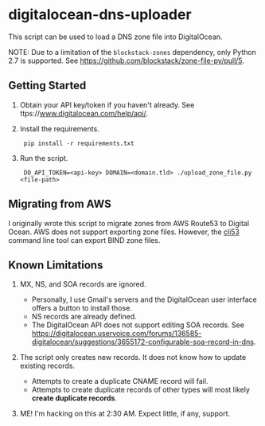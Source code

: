 # digitalocean-dns-uploader
This script can be used to load a DNS zone file into DigitalOcean.

NOTE: Due to a limitation of the `blockstack-zones` dependency, only Python 2.7 is supported. See
https://github.com/blockstack/zone-file-py/pull/5.


## Getting Started

1. Obtain your API key/token if you haven't already. See ttps://www.digitalocean.com/help/api/.

2. Install the requirements.

        pip install -r requirements.txt

3. Run the script.

        DO_API_TOKEN=<api-key> DOMAIN=<domain.tld> ./upload_zone_file.py <file-path>


## Migrating from AWS

I originally wrote this script to migrate zones from AWS Route53 to Digital Ocean. AWS does not support exporting zone
files. However, the [cli53](https://github.com/barnybug/cli53) command line tool can export BIND zone files.


## Known Limitations

1. MX, NS, and SOA records are ignored.

    - Personally, I use Gmail's servers and the DigitalOcean user interface offers a
button to install those.
    - NS records are already defined.
    - The DigitalOcean API does not support editing SOA records. See https://digitalocean.uservoice.com/forums/136585-digitalocean/suggestions/3655172-configurable-soa-record-in-dns.

2. The script only creates new records. It does not know how to update existing records.

    - Attempts to create a duplicate CNAME record will fail.
    - Attempts to create duplicate records of other types will most likely **create duplicate records**.

3. ME! I'm hacking on this at 2:30 AM. Expect little, if any, support.
